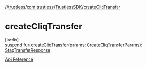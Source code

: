 //[trustless](../../../index.md)/[com.trustless](../index.md)/[TrustlessSDK](index.md)/[createCliqTransfer](create-cliq-transfer.md)

# createCliqTransfer

[kotlin]\
suspend fun [createCliqTransfer](create-cliq-transfer.md)(params: [CreateCliqTransferParams](../../com.trustless.requests.transfers/-create-cliq-transfer-params/index.md)): [StaqTransferResponse](../../com.trustless.requests.transfers/-staq-transfer-response/index.md)

[Api Reference](https://developer.finto.io/docs/apis/transfers#/Transfers/Create%20a%20Cliq%20transfer)
